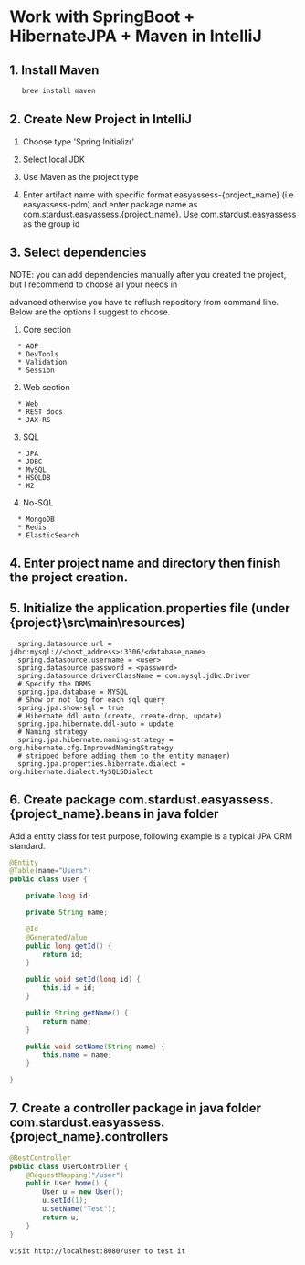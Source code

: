 # Work with SpringBoot + HibernateJPA + Maven in IntelliJ

## 1. Install Maven
```sh
   brew install maven
```

## 2. Create New Project in IntelliJ
   1) Choose type 'Spring Initializr'
   
   2) Select local JDK
   
   3) Use Maven as the project type
   
   4) Enter artifact name with specific format easyassess-{project_name} (i.e easyassess-pdm) and enter package name as
      com.stardust.easyassess.{project_name}. Use com.stardust.easyassess as the group id
## 3. Select dependencies 
   NOTE: you can add dependencies manually after you created the project, but I recommend to choose all your needs in 
   
   advanced otherwise you have to reflush repository from command line. Below are the options I suggest to choose.
   
   1) Core section
```  
  * AOP
  * DevTools
  * Validation
  * Session
```
   2) Web section
```  
  * Web
  * REST docs
  * JAX-RS
```      
   3) SQL
```
  * JPA
  * JDBC
  * MySQL
  * HSQLDB
  * H2
```
   4) No-SQL
```
  * MongoDB
  * Redis
  * ElasticSearch
```
      
## 4. Enter project name and directory then finish the project creation.
## 5. Initialize the application.properties file (under {project}\src\main\resources)
```
  spring.datasource.url = jdbc:mysql://<host_address>:3306/<database_name>
  spring.datasource.username = <user>
  spring.datasource.password = <password>
  spring.datasource.driverClassName = com.mysql.jdbc.Driver
  # Specify the DBMS
  spring.jpa.database = MYSQL
  # Show or not log for each sql query
  spring.jpa.show-sql = true
  # Hibernate ddl auto (create, create-drop, update)
  spring.jpa.hibernate.ddl-auto = update
  # Naming strategy
  spring.jpa.hibernate.naming-strategy = org.hibernate.cfg.ImprovedNamingStrategy
  # stripped before adding them to the entity manager)
  spring.jpa.properties.hibernate.dialect = org.hibernate.dialect.MySQL5Dialect
```
## 6. Create package com.stardust.easyassess.{project_name}.beans in java folder
   
   Add a entity class for test purpose, following example is a typical JPA ORM standard.
```java
@Entity
@Table(name="Users")
public class User {

    private long id;

    private String name;

    @Id
    @GeneratedValue
    public long getId() {
        return id;
    }

    public void setId(long id) {
        this.id = id;
    }

    public String getName() {
        return name;
    }

    public void setName(String name) {
        this.name = name;
    }

}
```
## 7. Create a controller package in java folder com.stardust.easyassess.{project_name}.controllers
```java
@RestController
public class UserController {
    @RequestMapping("/user")
    public User home() {
        User u = new User();
        u.setId(1);
        u.setName("Test");
        return u;
    }
}
```

```
visit http://localhost:8080/user to test it
```

